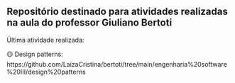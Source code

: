 ## Repositório destinado para atividades realizadas na aula do professor Giuliano Bertoti
<p>Última atividade realizada:</p>
🟡 Design patterns: https://github.com/LaizaCristina/bertoti/tree/main/engenharia%20software%20III/design%20patterns
  
